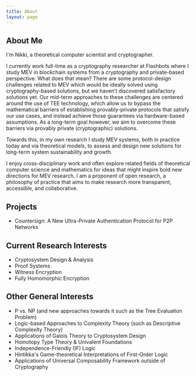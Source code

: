 ```yaml
---
title: About
layout: page
---
```


<h2>About Me</h2>

I'm Nikki, a theoretical computer scientist and cryptographer.

I currently work full-time as a cryptography researcher at Flashbots where I study MEV in blockchain systems from a cryptography and private-based perspective. What does that mean? There are some protocol-design challenges related to MEV which would be ideally solved using cryptography-based solutions, but we haven’t discovered satisfactory solutions yet. Our mid-term approaches to these challenges are centered around the use of TEE technology, which allow us to bypass the mathematical barriers of establishing provably-private protocols that satisfy our use cases, and instead achieve those guarantees via hardware-based assumptions. As a long-term goal however, we aim to overcome these barriers via provably private (cryptographic) solutions.

Towards this, in my own research I study MEV systems, both in practice today and via theoretical models, to assess and design new solutions for long-term system sustainability and growth.

I enjoy cross-disciplinary work and often explore related fields of theoretical computer science and mathematics for ideas that might inspire bold new directions for MEV research. I am a proponent of open research, a philosophy of practice that aims to make research more transparent, accessible, and collaborative.

<h2>Projects</h2>
<ul class="skill-list">
	<li>Countersign: A New Ultra-Private Authentication Protocol for P2P Networks</li>
</ul>

<h2>Current Research Interests</h2>

<ul class="skill-list">
	<li>Cryptosystem Design & Analysis</li>
	<li>Proof Systems</li>
	<li>Witness Encryption</li>
	<li>Fully Homomorphic Encryption</li>
</ul>

<h2>Other General Interests</h2>

<ul class="skill-list">
	<li> P vs. NP (and new approaches towards it such as the Tree Evaluation Problem)</li>
	<li>Logic-based Approaches to Complexity Theory (such as Descriptive Complexity Theory)</li>
	<li>Applications of Galois Theory to Cryptosystem Design</li>
	<li>Homotopy Type Theory & Univalent Foundations</li>
	<li>Independence-Friendly (IF) Logic</li>
	<li>Hintikka's Game-theoretical Interpretations of First-Order Logic</li>
	<li>Applications of Universal Composability Framework outside of Cryptography</li>
</ul>

<!---
<h2>Projects</h2>
<ul>
	 <li><a href="https://github.com/">Lorem Lorem</a></li>
	<li><a href="https://github.com/">Ipsum Dolor</a></li>
	<li><a href="https://github.com/">Dolor Lorem</a></li>
</ul>
--->
